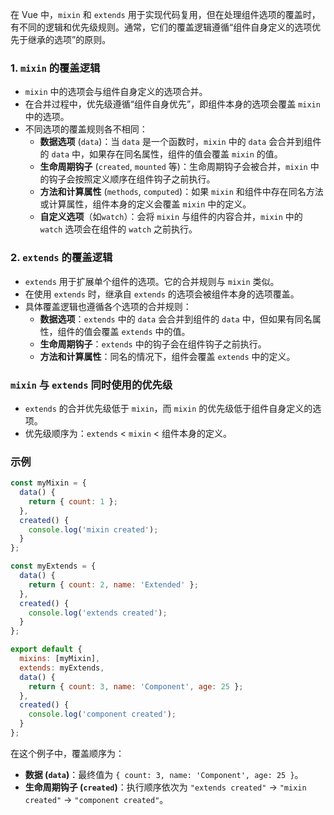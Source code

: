 在 Vue 中，`mixin` 和 `extends` 用于实现代码复用，但在处理组件选项的覆盖时，有不同的逻辑和优先级规则。通常，它们的覆盖逻辑遵循“组件自身定义的选项优先于继承的选项”的原则。

### 1. `mixin` 的覆盖逻辑

- `mixin` 中的选项会与组件自身定义的选项合并。
- 在合并过程中，优先级遵循“组件自身优先”，即组件本身的选项会覆盖 `mixin` 中的选项。
- 不同选项的覆盖规则各不相同：
  - **数据选项** (`data`)：当 `data` 是一个函数时，`mixin` 中的 `data` 会合并到组件的 `data` 中，如果存在同名属性，组件的值会覆盖 `mixin` 的值。
  - **生命周期钩子** (`created`, `mounted` 等)：生命周期钩子会被合并，`mixin` 中的钩子会按照定义顺序在组件钩子之前执行。
  - **方法和计算属性** (`methods`, `computed`)：如果 `mixin` 和组件中存在同名方法或计算属性，组件本身的定义会覆盖 `mixin` 中的定义。
  - **自定义选项**（如`watch`）：会将 `mixin` 与组件的内容合并，`mixin` 中的 `watch` 选项会在组件的 `watch` 之前执行。

### 2. `extends` 的覆盖逻辑

- `extends` 用于扩展单个组件的选项。它的合并规则与 `mixin` 类似。
- 在使用 `extends` 时，继承自 `extends` 的选项会被组件本身的选项覆盖。
- 具体覆盖逻辑也遵循各个选项的合并规则：
  - **数据选项**：`extends` 中的 `data` 会合并到组件的 `data` 中，但如果有同名属性，组件的值会覆盖 `extends` 中的值。
  - **生命周期钩子**：`extends` 中的钩子会在组件钩子之前执行。
  - **方法和计算属性**：同名的情况下，组件会覆盖 `extends` 中的定义。

### `mixin` 与 `extends` 同时使用的优先级

- `extends` 的合并优先级低于 `mixin`，而 `mixin` 的优先级低于组件自身定义的选项。
- 优先级顺序为：`extends` < `mixin` < 组件本身的定义。

### 示例

```javascript
const myMixin = {
  data() {
    return { count: 1 };
  },
  created() {
    console.log('mixin created');
  }
};

const myExtends = {
  data() {
    return { count: 2, name: 'Extended' };
  },
  created() {
    console.log('extends created');
  }
};

export default {
  mixins: [myMixin],
  extends: myExtends,
  data() {
    return { count: 3, name: 'Component', age: 25 };
  },
  created() {
    console.log('component created');
  }
};
```

在这个例子中，覆盖顺序为：
- **数据 (`data`)**：最终值为 `{ count: 3, name: 'Component', age: 25 }`。
- **生命周期钩子 (`created`)**：执行顺序依次为 `"extends created"` -> `"mixin created"` -> `"component created"`。